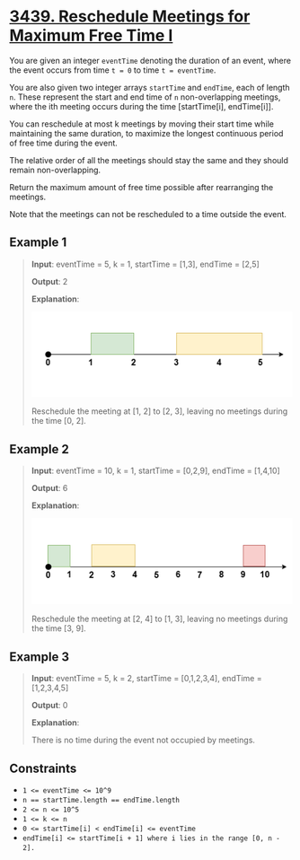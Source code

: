# [3439. Reschedule Meetings for Maximum Free Time I](https://leetcode.com/problems/reschedule-meetings-for-maximum-free-time-i/description/)

You are given an integer `eventTime` denoting the duration of an event, where the event occurs from time `t = 0` to time `t = eventTime`.

You are also given two integer arrays `startTime` and `endTime`, each of length `n`. These represent the start and end time of `n` non-overlapping meetings, where the ith meeting occurs during the time [startTime[i], endTime[i]].

You can reschedule at most k meetings by moving their start time while maintaining the same duration, to maximize the longest continuous period of free time during the event.

The relative order of all the meetings should stay the same and they should remain non-overlapping.

Return the maximum amount of free time possible after rearranging the meetings.

Note that the meetings can not be rescheduled to a time outside the event.

## Example 1

> **Input**: eventTime = 5, k = 1, startTime = [1,3], endTime = [2,5]
>
> **Output**: 2
>
> **Explanation**:
>
> ![ex1](image.png)
>
> Reschedule the meeting at [1, 2] to [2, 3], leaving no meetings during the time [0, 2].

## Example 2

> **Input**: eventTime = 10, k = 1, startTime = [0,2,9], endTime = [1,4,10]
>
> **Output**: 6
>
> **Explanation**:
>
> ![alt text](image-1.png)
>
> Reschedule the meeting at [2, 4] to [1, 3], leaving no meetings during the time [3, 9].

## Example 3

> **Input**: eventTime = 5, k = 2, startTime = [0,1,2,3,4], endTime = [1,2,3,4,5]
>
> **Output**: 0
>
> **Explanation**:
>
> There is no time during the event not occupied by meetings.

## Constraints

- `1 <= eventTime <= 10^9`
- `n == startTime.length == endTime.length`
- `2 <= n <= 10^5`
- `1 <= k <= n`
- `0 <= startTime[i] < endTime[i] <= eventTime`
- `endTime[i] <= startTime[i + 1] where i lies in the range [0, n - 2].`
